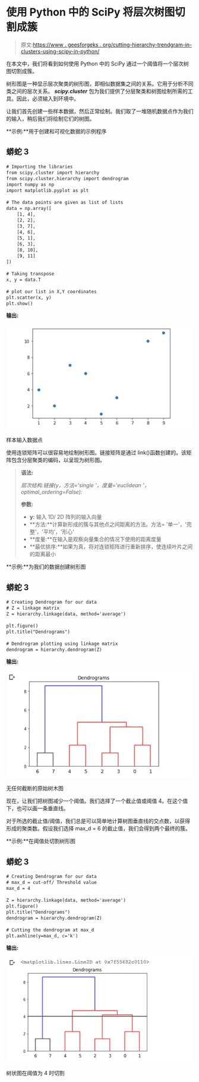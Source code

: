 # 使用 Python 中的 SciPy 将层次树图切割成簇

> 原文:[https://www . geesforgeks . org/cutting-hierarchy-trendgram-in-clusters-using-scipy-in-python/](https://www.geeksforgeeks.org/cutting-hierarchical-dendrogram-into-clusters-using-scipy-in-python/)

在本文中，我们将看到如何使用 Python 中的 SciPy 通过一个阈值将一个层次树图切割成簇。

树形图是一种显示层次聚类的树形图，即相似数据集之间的关系。它用于分析不同类之间的层次关系。 ***scipy.cluster*** 包为我们提供了分层聚类和树图绘制所需的工具。因此，必须输入到环境中。

让我们首先创建一些样本数据，然后正常绘制。我们取了一堆随机数据点作为我们的输入，稍后我们将绘制它们的树图。

**示例:**用于创建和可视化数据的示例程序

## 蟒蛇 3

```
# Importing the libraries
from scipy.cluster import hierarchy
from scipy.cluster.hierarchy import dendrogram
import numpy as np
import matplotlib.pyplot as plt

# The data points are given as list of lists
data = np.array([
    [1, 4],
    [2, 2],
    [3, 7],
    [4, 6],
    [5, 1],
    [6, 3],
    [8, 10],
    [9, 11]
])

# Taking transpose
x, y = data.T

# plot our list in X,Y coordinates
plt.scatter(x, y)
plt.show()
```

**输出:**

![](img/bb16c4233467f106903e8b53c95cfed5.png)

样本输入数据点

使用连锁矩阵可以很容易地绘制树形图。链接矩阵是通过 link()函数创建的。该矩阵包含分层聚类的编码，以呈现为树形图。

> **语法:**
> 
> *层次结构.链接(y，方法='single '，度量='euclidean '，optimal_ordering=False):*
> 
> **参数:**
> 
> *   **y:** 输入 1D/ 2D 阵列的输入向量
> *   **方法:**计算新形成的簇与其他点之间距离的方法。方法= '单一'，'完整'，'平均'，'形心'
> *   **度量:**在输入是观察向量集合的情况下使用的距离度量
> *   **最优排序:**如果为真，将对连锁矩阵进行重新排序，使连续叶片之间的距离最小

**示例:**为我们的数据创建树形图

## 蟒蛇 3

```
# Creating Dendrogram for our data
# Z = linkage matrix
Z = hierarchy.linkage(data, method='average')

plt.figure()
plt.title("Dendrograms")

# Dendrogram plotting using linkage matrix
dendrogram = hierarchy.dendrogram(Z)
```

**输出:**

![](img/49bcd4940e09621e5e0533246074bed1.png)

无任何截断的原始树木图

现在，让我们把树图减少一个阈值。我们选择了一个截止值或阈值 4。在这个值下，也可以画一条垂直线。

对于所选的截止值/阈值，我们总是可以简单地计算树图垂直线的交点数，以获得形成的聚类数。假设我们选择 max_d = 6 的截止值，我们会得到两个最终的簇。

**示例:**在阈值处切割树形图

## 蟒蛇 3

```
# Creating Dendrogram for our data
# max_d = cut-off/ Threshold value
max_d = 4

Z = hierarchy.linkage(data, method='average')
plt.figure()
plt.title("Dendrograms")
dendrogram = hierarchy.dendrogram(Z)

# Cutting the dendrogram at max_d
plt.axhline(y=max_d, c='k')
```

**输出:**

![](img/7465a9c49e8ecba7941458237ca2b4b0.png)

树状图在阈值为 4 时切割